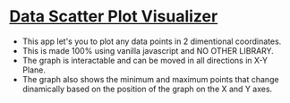 # [Data Scatter Plot Visualizer](https://kunalduttagit.github.io/DataScatterPlotVisualizer)

- This app let's you to plot any data points in 2 dimentional coordinates.
- This is made 100% using vanilla javascript and NO OTHER LIBRARY.
- The graph is interactable and can be moved in all directions in X-Y Plane.
- The graph also shows the minimum and maximum points that change dinamically based on the position of the graph on the X and Y axes.